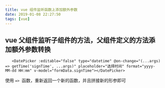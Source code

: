 ```yaml
---
title: vue 组件监听函数上添加额外参数
date: 2019-01-08 22:27:50
tags: [vue]
---
```


## vue 父组件监听子组件的方法，父组件定义的方法添加额外参数转换

```
   <DatePicker :editable="false" type="datetime" @on-change="(...args) => getTime('signTime', ...args)" placeholder="选择时间" format="yyyy-MM-dd HH:mm" v-model="formData.signTime"></DatePicker>
```

使用 `=> `函数，重新返回一个新的函数，并且拼接新的形参即可
